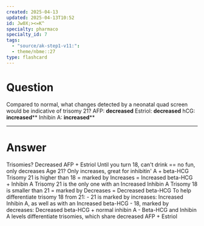 ```yaml
---
created: 2025-04-13
updated: 2025-04-13T10:52
id: Jw0X;><=K^
specialty: pharmaco
specialty_id: 7
tags:
  - "source/ak-step1-v11:": 
  - theme/nbme::27
type: flashcard
---
```


# Question
Compared to normal, what changes detected by a neonatal quad screen would be indicative of trisomy 21?    AFP: **decreased** Estriol: **decreased** hCG: **increased**** Inhibin A: **increased****

---

# Answer
Trisomies? Decreased AFP + Estriol    Until you turn 18, can't drink == no fun, only decreases  Age 21? Only increases, great for inhibitin' A + beta-HCG   Trisomy 21 is higher than 18 = marked by Increases = Increased beta-HCG + Inhibin A  Trisomy 21 is the only one with an Increased Inhibin A  Trisomy 18 is smaller than 21 = marked by Decreases = Decreased beta-HCG     To help differentiate trisomy 18 from 21:  - 21 is marked by increases: Increased Inhibin A, as well as with an Increased beta-HCG  - 18, marked by decreases: Decreased beta-HCG + normal inhibin A   - Beta-HCG and Inhibin A levels differentiate trisomies, which share decreased AFP + Estriol